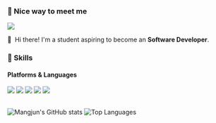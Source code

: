 ### 🤞 Nice way to meet me
<p>
  <a href="mailto:mangjun1974@gmail.com" target="_blank"><img src="https://img.shields.io/badge/mangjun1974@gmail.com-EA4335?style=flat-square&logo=Gmail&logoColor=white"/></a>
</p>

<p>
  👋&nbsp; Hi there! I'm a student aspiring to become an <b>Software Developer</b>.
</p>


### 💪 Skills
#### Platforms & Languages
<p>
<img src="https://img.shields.io/badge/C-%2300599C.svg?style=for-the-badge&logo=c&logoColor=white"/>
  <img src="https://img.shields.io/badge/Java-%23ED8B00.svg?style=for-the-badge&logo=java&logoColor=white"/>
  <img src="https://img.shields.io/badge/Linux-%23FCC624.svg?style=for-the-badge&logo=linux&logoColor=black"/>
  <img src="https://img.shields.io/badge/Spring-%236DB33F.svg?style=for-the-badge&logo=spring&logoColor=white"/>
  <img src="https://img.shields.io/badge/Docker-%232496ED.svg?style=for-the-badge&logo=docker&logoColor=white"/>
</p>

<br>

<div>
  <img src="https://github-readme-stats.vercel.app/api?username=Mangjun&show_icons=true&theme=radical" alt="Mangjun's GitHub stats" />
  <img src="https://github-readme-stats.vercel.app/api/top-langs/?username=Mangjun&layout=compact&theme=radical" alt="Top Languages" />
</div>
